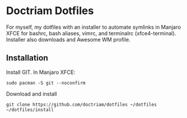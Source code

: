 # Doctriam Dotfiles
For myself, my dotfiles with an installer to automate symlinks in Manjaro
XFCE for bashrc, bash aliases, vimrc, and terminalrc (xfce4-terminal).
Installer also downloads and Awesome WM profile.

## Installation
Install GIT.  In Manjaro XFCE:
```
sudo pacman -S git --noconfirm
```
Download and install
```
git clone https://github.com/doctriam/dotfiles ~/dotfiles
~/dotfiles/install
```

